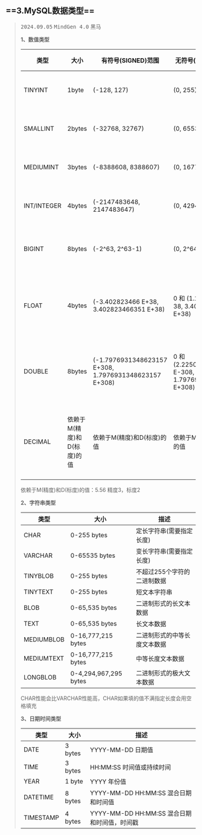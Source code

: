 ## ==3.MySQL数据类型==

> <kbd>2024.09.05</kbd> <kbd>MindGen 4.0</kbd> <kbd>黑马</kbd>
>
> **1、数值类型**
>
> | 类型        | 大小                       | 有符号(SIGNED)范围                                    | 无符号(UNSIGNED)范围                                      | 描述               |
> | ----------- | -------------------------- | ----------------------------------------------------- | --------------------------------------------------------- | ------------------ |
> | TINYINT     | 1byte                      | (-128, 127)                                           | (0, 255)                                                  | 小整数值           |
> | SMALLINT    | 2bytes                     | (-32768, 32767)                                       | (0, 65535)                                                | 大整数值           |
> | MEDIUMINT   | 3bytes                     | (-8388608, 8388607)                                   | (0, 16777215)                                             | 大整数值           |
> | INT/INTEGER | 4bytes                     | (-2147483648, 2147483647)                             | (0, 4294967295)                                           | 大整数值           |
> | BIGINT      | 8bytes                     | (-2^63, 2^63-1)                                       | (0, 2^64-1)                                               | 极大整数值         |
> | FLOAT       | 4bytes                     | (-3.402823466 E+38, 3.402823466351 E+38)              | 0 和 (1.175494351 E-38, 3.402823466 E+38)                 | 单精度浮点数值     |
> | DOUBLE      | 8bytes                     | (-1.7976931348623157 E+308, 1.7976931348623157 E+308) | 0 和 (2.2250738585072014 E-308, 1.7976931348623157 E+308) | 双精度浮点数值     |
> | DECIMAL     | 依赖于M(精度)和D(标度)的值 | 依赖于M(精度)和D(标度)的值                            | 依赖于M(精度)和D(标度)的值                                | 小数值(精确定点数) |
>
> 依赖于M(精度)和D(标度)的值：5.56 精度3，标度2
>
>
>
> **2、字符串类型**
>
> | 类型       | 大小                  | 描述                         |
> | ---------- | --------------------- | ---------------------------- |
> | CHAR       | 0-255 bytes           | 定长字符串(需要指定长度)     |
> | VARCHAR    | 0-65535 bytes         | 变长字符串(需要指定长度)     |
> | TINYBLOB   | 0-255 bytes           | 不超过255个字符的二进制数据  |
> | TINYTEXT   | 0-255 bytes           | 短文本字符串                 |
> | BLOB       | 0-65,535 bytes        | 二进制形式的长文本数据       |
> | TEXT       | 0-65,535 bytes        | 长文本数据                   |
> | MEDIUMBLOB | 0-16,777,215 bytes    | 二进制形式的中等长度文本数据 |
> | MEDIUMTEXT | 0-16,777,215 bytes    | 中等长度文本数据             |
> | LONGBLOB   | 0-4,294,967,295 bytes | 二进制形式的极大文本数据     |
>
> CHAR性能会比VARCHAR性能高，CHAR如果填的值不满指定长度会用空格填充
>
>
>
> **3、日期时间类型**
>
> | 类型      | 大小    | 描述                                         |
> | --------- | ------- | -------------------------------------------- |
> | DATE      | 3 bytes | YYYY-MM-DD 日期值                            |
> | TIME      | 3 bytes | HH:MM:SS 时间值或持续时间                    |
> | YEAR      | 1 byte  | YYYY 年份值                                  |
> | DATETIME  | 8 bytes | YYYY-MM-DD HH:MM:SS 混合日期和时间值         |
> | TIMESTAMP | 4 bytes | YYYY-MM-DD HH:MM:SS 混合日期和时间值，时间戳 |



